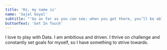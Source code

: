 ```yaml
---
title: 'Hi, my name is'
name: 'Sajal Goyal'
subtitle: "'Go as far as you can see; when you get there, you’ll be able to see farther' ~*Thomas Carlyle*"
buttonText: 'Get In Touch'
---
```


I love to play with Data. I am ambitious and driven. I thrive on challenge and constantly set goals for myself, so I have something to strive towards.

